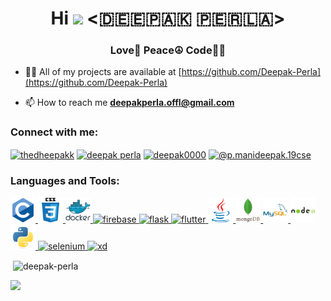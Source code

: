 <h1 align="center">Hi <img src="https://github.com/TheDudeThatCode/TheDudeThatCode/blob/master/Assets/Hi.gif" width="30px"> <🇩​​​​​🇪​​​​​🇪​​​​​🇵​​​​​🇦​​​​​🇰​​​​​ 🇵​​​​​🇪​​​​​🇷​​​​​🇱​​​​​🇦​​​​​></h1>
<h3 align="center">Love🤍 Peace☮ Code👨‍💻 </h3>

- 👨‍💻 All of my projects are available at [https://github.com/Deepak-Perla](https://github.com/Deepak-Perla)

- 📫 How to reach me **deepakperla.offl@gmail.com**

<h3 align="left">Connect with me:</h3>
<p align="left">
<a href="https://twitter.com/thedheepakk" target="blank"><img align="center" src="https://cdn.jsdelivr.net/npm/simple-icons@v3/icons/twitter.svg" alt="thedheepakk" height="30" width="40" /></a>
<a href="https://www.linkedin.com/in/deepak-perla/" target="blank"><img align="center" src="https://cdn.jsdelivr.net/npm/simple-icons@v3/icons/linkedin.svg" alt="deepak perla" height="30" width="40" /></a>
<a href="https://www.hackerrank.com/Deep_Py" target="blank"><img align="center" src="https://cdn.jsdelivr.net/npm/simple-icons@v3/icons/hackerrank.svg" alt="deepak0000" height="30" width="40" /></a>
<a href="https://www.hackerearth.com/@p.manideepak.19cse" target="blank"><img align="center" src="https://raw.githubusercontent.com/rahuldkjain/github-profile-readme-generator/master/src/images/icons/Social/hackerearth.svg" alt="@p.manideepak.19cse" height="30" width="40" /></a>
</p>

<h3 align="left">Languages and Tools:</h3>
<p align="left"> <a href="https://www.cprogramming.com/" target="_blank"> <img src="https://raw.githubusercontent.com/devicons/devicon/master/icons/c/c-original.svg" alt="c" width="40" height="40"/> </a> <a href="https://www.w3schools.com/css/" target="_blank"> <img src="https://raw.githubusercontent.com/devicons/devicon/master/icons/css3/css3-original-wordmark.svg" alt="css3" width="40" height="40"/> </a> <a href="https://www.docker.com/" target="_blank"> <img src="https://raw.githubusercontent.com/devicons/devicon/master/icons/docker/docker-original-wordmark.svg" alt="docker" width="40" height="40"/> </a> <a href="https://firebase.google.com/" target="_blank"> <img src="https://www.vectorlogo.zone/logos/firebase/firebase-icon.svg" alt="firebase" width="40" height="40"/> </a> <a href="https://flask.palletsprojects.com/" target="_blank"> <img src="https://www.vectorlogo.zone/logos/pocoo_flask/pocoo_flask-icon.svg" alt="flask" width="40" height="40"/> </a> <a href="https://flutter.dev" target="_blank"> <img src="https://www.vectorlogo.zone/logos/flutterio/flutterio-icon.svg" alt="flutter" width="40" height="40"/> </a> <a href="https://www.java.com" target="_blank"> <img src="https://raw.githubusercontent.com/devicons/devicon/master/icons/java/java-original.svg" alt="java" width="40" height="40"/> </a> <a href="https://www.mongodb.com/" target="_blank"> <img src="https://raw.githubusercontent.com/devicons/devicon/master/icons/mongodb/mongodb-original-wordmark.svg" alt="mongodb" width="40" height="40"/> </a> <a href="https://www.mysql.com/" target="_blank"> <img src="https://raw.githubusercontent.com/devicons/devicon/master/icons/mysql/mysql-original-wordmark.svg" alt="mysql" width="40" height="40"/> </a> <a href="https://nodejs.org" target="_blank"> <img src="https://raw.githubusercontent.com/devicons/devicon/master/icons/nodejs/nodejs-original-wordmark.svg" alt="nodejs" width="40" height="40"/> </a> <a href="https://www.python.org" target="_blank"> <img src="https://raw.githubusercontent.com/devicons/devicon/master/icons/python/python-original.svg" alt="python" width="40" height="40"/> </a> <a href="https://www.selenium.dev" target="_blank"> <img src="https://raw.githubusercontent.com/detain/svg-logos/780f25886640cef088af994181646db2f6b1a3f8/svg/selenium-logo.svg" alt="selenium" width="40" height="40"/> </a> <a href="https://www.adobe.com/products/xd.html" target="_blank"> <img src="https://cdn.worldvectorlogo.com/logos/adobe-xd.svg" alt="xd" width="40" height="40"/> </a> </p>

<p>&nbsp;<img align="center" src="https://github-readme-stats.vercel.app/api?username=Deepak-Perla&theme=dark&show_icons=true" alt="deepak-perla" /></p>

![](https://komarev.com/ghpvc/?username=deepak-perla&color=blueviolet&label=👀👀👀)
